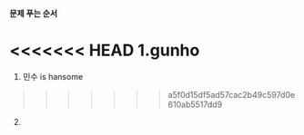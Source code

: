 **문제 푸는 순서**

<<<<<<< HEAD
1.gunho 
=======
1. 민수 is hansome
>>>>>>> a5f0d15df5ad57cac2b49c597d0e610ab5517dd9

2. 

